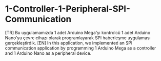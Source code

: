 # 1-Controller-1-Peripheral-SPI-Communication
[TR] 
Bu uygulamamızda 1 adet Arduino Mega'yı kontrolcü 1 adet Arduino Nano'yu çevre cihazı olarak programlayarak SPI haberleşme uygulaması gerçekleştirdik.
[EN]
In this application, we implemented an SPI communication application by programming 1 Arduino Mega as a controller and 1 Arduino Nano as a peripheral device.
